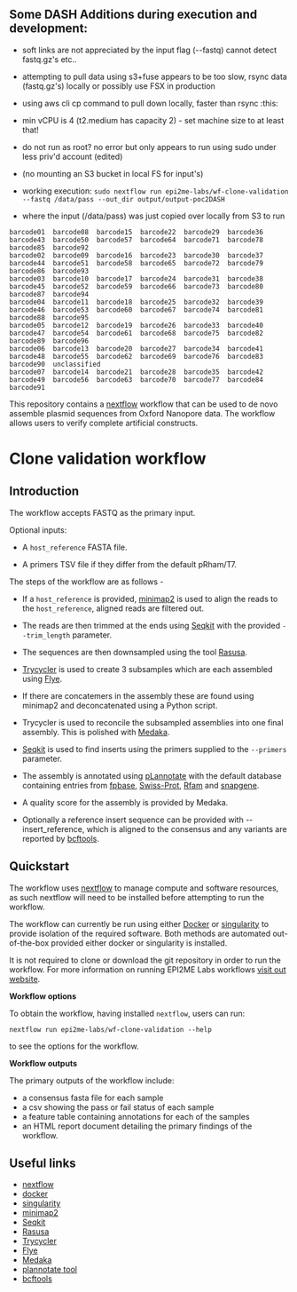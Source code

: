 ## Some DASH Additions during execution and development:

* soft links are not appreciated by the input flag (--fastq) cannot detect fastq.gz's etc..
* attempting to pull data using s3+fuse appears to be too slow, rsync data (fastq.gz's) locally or possibly use FSX in production
* using aws cli cp command to pull down locally, faster than rsync :this:
* min vCPU is 4 (t2.medium has capacity 2) - set machine size to at least that!
* do not run as root? no error but only appears to run using sudo under less priv'd account (edited) 
* (no mounting an S3 bucket in local FS for input's)

* working execution:
```sudo nextflow run epi2me-labs/wf-clone-validation --fastq /data/pass --out_dir output/output-poc2DASH```

* where the input (/data/pass) was just copied over locally from S3 to run
```
barcode01  barcode08  barcode15  barcode22  barcode29  barcode36  barcode43  barcode50  barcode57  barcode64  barcode71  barcode78  barcode85  barcode92
barcode02  barcode09  barcode16  barcode23  barcode30  barcode37  barcode44  barcode51  barcode58  barcode65  barcode72  barcode79  barcode86  barcode93
barcode03  barcode10  barcode17  barcode24  barcode31  barcode38  barcode45  barcode52  barcode59  barcode66  barcode73  barcode80  barcode87  barcode94
barcode04  barcode11  barcode18  barcode25  barcode32  barcode39  barcode46  barcode53  barcode60  barcode67  barcode74  barcode81  barcode88  barcode95
barcode05  barcode12  barcode19  barcode26  barcode33  barcode40  barcode47  barcode54  barcode61  barcode68  barcode75  barcode82  barcode89  barcode96
barcode06  barcode13  barcode20  barcode27  barcode34  barcode41  barcode48  barcode55  barcode62  barcode69  barcode76  barcode83  barcode90  unclassified
barcode07  barcode14  barcode21  barcode28  barcode35  barcode42  barcode49  barcode56  barcode63  barcode70  barcode77  barcode84  barcode91
```


This repository contains a [nextflow](https://www.nextflow.io/) workflow
that can be used to de novo assemble plasmid sequences from Oxford Nanopore data. The workflow allows users to verify complete artificial constructs.

# Clone validation workflow

## Introduction

The workflow accepts FASTQ as the primary input.

Optional inputs:

* A `host_reference` FASTA file.
  
* A primers TSV file if they differ from the default pRham/T7.

The steps of the workflow are as follows - 

* If a `host_reference` is provided, [minimap2](https://github.com/lh3/minimap2) is used to align the reads to the `host_reference`, aligned reads are filtered out.

* The reads are then trimmed at the ends using [Seqkit](https://bioinf.shenwei.me/seqkit/) with the provided `--trim_length` parameter. 

* The sequences are then downsampled using the tool [Rasusa](https://github.com/mbhall88/rasusa).

* [Trycycler](https://github.com/rrwick/Trycycler) is used to create 3 subsamples which are each assembled using [Flye](https://github.com/fenderglass/Flye).

* If there are concatemers in the assembly these are found using minimap2 and deconcatenated using a Python script. 

* Trycycler is used to reconcile the subsampled assemblies into one final assembly. This is polished with [Medaka](https://github.com/nanoporetech/medaka).

* [Seqkit](https://bioinf.shenwei.me/seqkit/) is used to find inserts using the primers supplied to the `--primers` parameter. 

* The assembly is annotated using [pLannotate](https://github.com/barricklab/pLannotate) with the default database containing entries from [fpbase](https://www.fpbase.org/), [Swiss-Prot](https://www.expasy.org/resources/uniprotkb-swiss-prot), [Rfam](https://rfam.org/) and [snapgene](https://www.snapgene.com/). 

* A quality score for the assembly is provided by Medaka.

* Optionally a reference insert sequence can be provided with --insert_reference, which is aligned to the consensus and any variants are reported by [bcftools](https://samtools.github.io/bcftools/bcftools.html).



## Quickstart

The workflow uses [nextflow](https://www.nextflow.io/) to manage compute and 
software resources, as such nextflow will need to be installed before attempting
to run the workflow.

The workflow can currently be run using either
[Docker](https://www.docker.com/products/docker-desktop) or
[singularity](https://docs.sylabs.io/guides/3.0/user-guide/index.html) to provide isolation of
the required software. Both methods are automated out-of-the-box provided
either docker or singularity is installed.

It is not required to clone or download the git repository in order to run the workflow.
For more information on running EPI2ME Labs workflows [visit out website](https://labs.epi2me.io/wfindex).

**Workflow options**

To obtain the workflow, having installed `nextflow`, users can run:

```
nextflow run epi2me-labs/wf-clone-validation --help
```

to see the options for the workflow.

**Workflow outputs**

The primary outputs of the workflow include:

* a consensus fasta file for each sample
* a csv showing the pass or fail status of each sample
* a feature table containing annotations for each of the samples
* an HTML report document detailing the primary findings of the workflow.





## Useful links

* [nextflow](https://www.nextflow.io/)
* [docker](https://www.docker.com/products/docker-desktop)
* [singularity](https://docs.sylabs.io/)
* [minimap2](https://github.com/lh3/minimap2)
* [Seqkit](https://bioinf.shenwei.me/seqkit/)
* [Rasusa](https://github.com/mbhall88/rasusa)
* [Trycycler](https://github.com/rrwick/Trycycler)
* [Flye](https://github.com/fenderglass/Flye)
* [Medaka](https://github.com/nanoporetech/medaka)
* [plannotate tool](https://github.com/barricklab/pLannotate)
* [bcftools](https://samtools.github.io/bcftools/bcftools.html)
